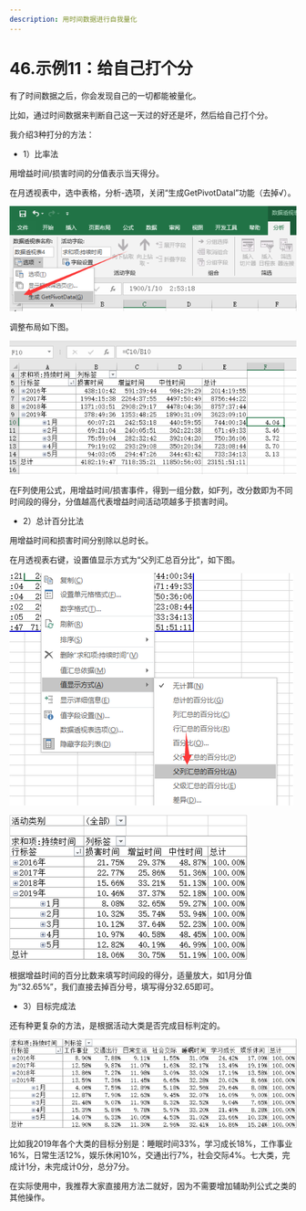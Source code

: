 ```yaml
---
description: 用时间数据进行自我量化
---
```


# 46.示例11：给自己打个分

有了时间数据之后，你会发现自己的一切都能被量化。

比如，通过时间数据来判断自己这一天过的好还是坏，然后给自己打个分。

我介绍3种打分的方法：

* 1）比率法

用增益时间/损害时间的分值表示当天得分。

在月透视表中，选中表格，分析-选项，关闭“生成GetPivotDatal”功能（去掉√）。

![](<../.gitbook/assets/图片 (154).png>)

调整布局如下图。

![](<../.gitbook/assets/图片 (155).png>)

在F列使用公式，用增益时间/损害事件，得到一组分数，如F列，改分数即为不同时间段的得分，分值越高代表增益时间活动项越多于损害时间。

* 2）总计百分比法

用增益时间和损害时间分别除以总时长。

在月透视表右键，设置值显示方式为“父列汇总百分比”，如下图。

![](<../.gitbook/assets/图片 (156).png>)

![](<../.gitbook/assets/图片 (157).png>)

根据增益时间的百分比数来填写时间段的得分，适量放大，如1月分值为“32.65%”，我们直接去掉百分号，填写得分32.65即可。

* 3）目标完成法

还有种更复杂的方法，是根据活动大类是否完成目标判定的。

![](<../.gitbook/assets/图片 (158).png>)

比如我2019年各个大类的目标分别是：睡眠时间33%，学习成长18%，工作事业16%，日常生活12%，娱乐休闲10%，交通出行7%，社会交际4%。七大类，完成计1分，未完成计0分，总分7分。

在实际使用中，我推荐大家直接用方法二就好，因为不需要增加辅助列公式之类的其他操作。

